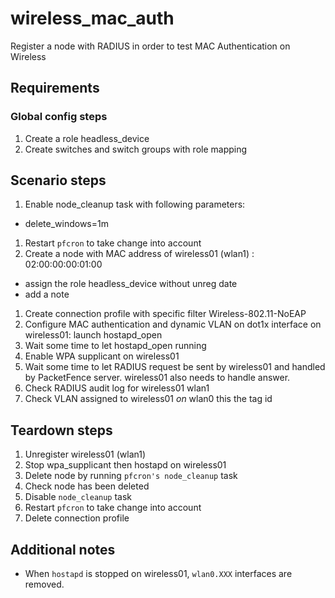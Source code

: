 # wireless_mac_auth

Register a node with RADIUS in order to test MAC Authentication on Wireless

## Requirements

### Global config steps
1. Create a role headless_device
1. Create switches and switch groups with role mapping

## Scenario steps
1. Enable node_cleanup task with following parameters:
- delete_windows=1m
1. Restart `pfcron` to take change into account
1. Create a node with MAC address of wireless01 (wlan1) : 02:00:00:00:01:00
- assign the role headless_device without unreg date
- add a note
1. Create connection profile with specific filter Wireless-802.11-NoEAP
1. Configure MAC authentication and dynamic VLAN on dot1x interface on
   wireless01: launch hostapd_open
1. Wait some time to let hostapd_open running
1. Enable WPA supplicant on wireless01
1. Wait some time to let RADIUS request be sent by wireless01 and handled by
   PacketFence server. wireless01 also needs to handle answer.
1. Check RADIUS audit log for wireless01 wlan1
1. Check VLAN assigned to wireless01 *on* wlan0 this the tag id

## Teardown steps
1. Unregister wireless01 (wlan1)
1. Stop wpa_supplicant then hostapd on wireless01
1. Delete node by running `pfcron's node_cleanup` task
1. Check node has been deleted
1. Disable `node_cleanup` task
1. Restart `pfcron` to take change into account
1. Delete connection profile

## Additional notes

* When `hostapd` is stopped on wireless01, `wlan0.XXX` interfaces are removed.
